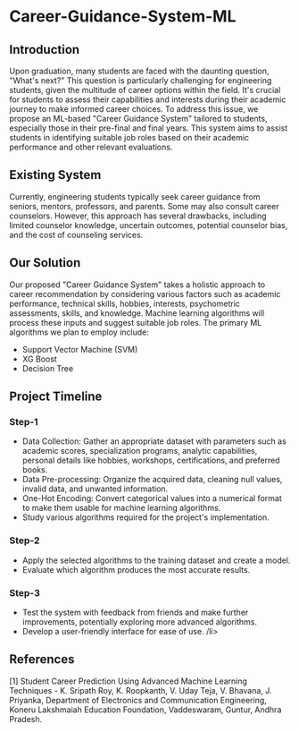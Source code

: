 # Career-Guidance-System-ML
<h2>Introduction</h2>
<p>Upon graduation, many students are faced with the daunting question, "What's next?" This question is particularly challenging for engineering students, given the multitude of career options within the field. It's crucial for students to assess their capabilities and interests during their academic journey to make informed career choices. To address this issue, we propose an ML-based "Career Guidance System" tailored to students, especially those in their pre-final and final years. This system aims to assist students in identifying suitable job roles based on their academic performance and other relevant evaluations.</p>
<h2> Existing System</h2>
<p>Currently, engineering students typically seek career guidance from seniors, mentors, professors, and parents. Some may also consult career counselors. However, this approach has several drawbacks, including limited counselor knowledge, uncertain outcomes, potential counselor bias, and the cost of counseling services.</p>
<h2>Our Solution</h2>
<p>Our proposed "Career Guidance System" takes a holistic approach to career recommendation by considering various factors such as academic performance, technical skills, hobbies, interests, psychometric assessments, skills, and knowledge. Machine learning algorithms will process these inputs and suggest suitable job roles. The primary ML algorithms we plan to employ include:</p>
 <ul>
                <li>Support Vector Machine (SVM)</li>
                <li>XG Boost</li>
                <li>Decision Tree</li>
</ul>
<h2>Project Timeline</h2>
<h3>Step-1</h3>
 <ul>
                <li>Data Collection: Gather an appropriate dataset with parameters such as academic scores, specialization programs, analytic capabilities, personal details like hobbies, workshops, certifications, and preferred books.</li>
                <li>Data Pre-processing: Organize the acquired data, cleaning null values, invalid data, and unwanted information.</li>
                <li>One-Hot Encoding: Convert categorical values into a numerical format to make them usable for machine learning algorithms.</li>
                <li>Study various algorithms required for the project's implementation.</li>
</ul>
<h3>Step-2</h3>
 <ul>
                <li>Apply the selected algorithms to the training dataset and create a model.</li>
                <li>Evaluate which algorithm produces the most accurate results.</li>
</ul>
<h3>Step-3</h3>
 <ul>
                <li>Test the system with feedback from friends and make further improvements, potentially exploring more advanced algorithms.</li>
                <li>Develop a user-friendly interface for ease of use.
/li>
               
</ul>
<h2>References
</h2>
<p>
[1] Student Career Prediction Using Advanced Machine Learning Techniques - K. Sripath Roy, K. Roopkanth, V. Uday Teja, V. Bhavana, J. Priyanka, Department of Electronics and Communication Engineering, Koneru Lakshmaiah Education Foundation, Vaddeswaram, Guntur, Andhra Pradesh.
</p>
